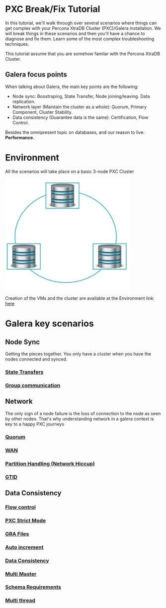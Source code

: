 # PXC Break/Fix Tutorial

In this tutorial, we'll walk through over several scenarios where things can get complex with your Percona XtraDB Cluster (PXC)/Galera installation. We will break things in these scenarios and then you'll have a chance to diagnose and fix them. Learn some of the most complex troubleshooting techniques. 

This tutorial assume that you are somehow familar with the Percona XtraDB Cluster.

## Galera focus points

When talking about Galera, the main key points are the following:

- Node sync: Boostraping, State Transfer, Node joining/leaving. Data replication.
- Network layer (Maintain the cluster as a whole): Quorum, Primary Component, Cluster Stability.
- Data consistency (Guarantee data is the same): Certification, Flow Control.

Besides the omnipresent topic on databases, and our reason to live: **Performance.**

# Environment

All the scenarios will take place on a basic 3-node PXC Cluster

<img src="cluster.png" alt="cluster" width="400px"/>

Creation of the VMs and the cluster are available at the Environment link: [here](docs/environment.md)

# Galera key scenarios

## Node Sync

Getting the pieces together. You only have a cluster when you have the nodes connected and synced.

### [State Transfers](docs/State_Transfers.md)

### [Group communication](docs/Group_communication.md)

## Network

The only sign of a node failure is the loss of connection to the node as seen by other nodes. That's why understanding network in a galera context is key to a happy PXC journeys

### [Quorum](docs/Quorum.md)

### [WAN](docs/WAN.md)

### [Partition Handling (Network Hiccup)](docs/Partition_Handling.md)

### [GTID](docs/GTID.md)

## Data Consistency

### [Flow control](docs/Flow_control.MD)

### [PXC Strict Mode](docs/PXC_Strict_Mode.md)

### [GRA Files](docs/GRA_Files.md)

### [Auto increment](docs/Auto_increment.md)

### [Data Consistency](docs/Data_Consistency.md)

### [Multi Master](docs/Multi_Master.md)

### [Schema Requirements](docs/Schema_Requirements.md)

### [Multi thread](docs/Multi_thread.md)	

## 

